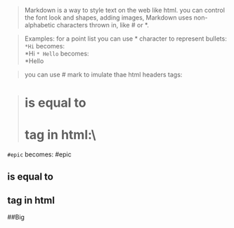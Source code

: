 >Markdown is a way to style text on the web like html. you can control the font look and shapes, adding images,
>Markdown uses non-alphabetic characters thrown in, like # or *.

>Examples:
>for a point list you can use * character to represent bullets:\
`*Hi` becomes:\
*Hi
`* Hello` becomes:\
*Hello

> you can use # mark to imulate thae html headers tags:

># is equal to <h1> tag in html:\
`#epic` becomes:
 #epic


## is equal to <h2> tag in html
##Big

